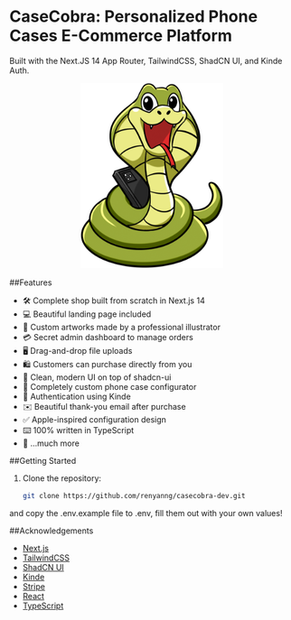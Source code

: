 # CaseCobra: Personalized Phone Cases E-Commerce Platform

Built with the Next.JS 14 App Router, TailwindCSS, ShadCN UI, and Kinde Auth.

<p align="center">
  <img src="https://github.com/renyanng/casecobra-dev/blob/main/casecobra-dev/public/casecobra-logo.png" alt="Project Image" width="50%" height="50%">
</p>

##Features

- 🛠️ Complete shop built from scratch in Next.js 14
- 💻 Beautiful landing page included
- 🎨 Custom artworks made by a professional illustrator
- 💳 Secret admin dashboard to manage orders
- 🖥️ Drag-and-drop file uploads
- 🛍️ Customers can purchase directly from you
- 🌟 Clean, modern UI on top of shadcn-ui
- 🛒 Completely custom phone case configurator
- 🔑 Authentication using Kinde
- ✉️ Beautiful thank-you email after purchase
- ✅ Apple-inspired configuration design
- ⌨️ 100% written in TypeScript
- 🎁 ...much more

##Getting Started

1. Clone the repository:
   ```bash
   git clone https://github.com/renyanng/casecobra-dev.git
   ```

and copy the .env.example file to .env, fill them out with your own values!

 ##Acknowledgements

- [Next.js](https://nextjs.org/)
- [TailwindCSS](https://tailwindcss.com/)
- [ShadCN UI](https://ui.shadcn.com/)
- [Kinde](https://kinde.com/)
- [Stripe](https://stripe.com/)
- [React](https://reactjs.org/)
- [TypeScript](https://www.typescriptlang.org/)



